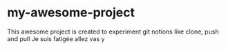 # my-awesome-project
This awesome project is created to experiment git notions like clone, push and pull
Je suis fatigée
allez
vas y
